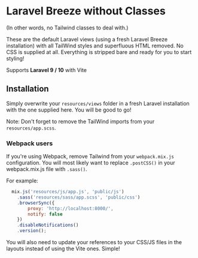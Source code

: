 # Laravel Breeze without Classes

(In other words, no Tailwind classes to deal with.)

These are the default Laravel views (using a fresh Laravel Breeze installation) with all TailWind styles and superfluous HTML removed. No CSS is supplied at all. Everything is stripped bare and ready for you to start styling!

Supports **Laravel 9 / 10** with Vite

## Installation

Simply overwrite your `resources/views` folder in a fresh Laravel installation with the one supplied here. You will be good to go!

Note: Don't forget to remove the TailWind imports from your `resources/app.scss`. 

### Webpack users
If you're using Webpack, remove Tailwind from your `webpack.mix.js` configuration. You will most likely want to replace `.postCSS()` in your webpack.mix.js file with `.sass()`.

For example:

```javascript
  mix.js('resources/js/app.js', 'public/js')
    .sass('resources/sass/app.scss', 'public/css')
    .browserSync({
        proxy: 'http://localhost:8000/',
        notify: false
    })
    .disableNotifications()
    .version();
```

You will also need to update your references to your CSS/JS files in the layouts instead of using the Vite ones. Simple!
